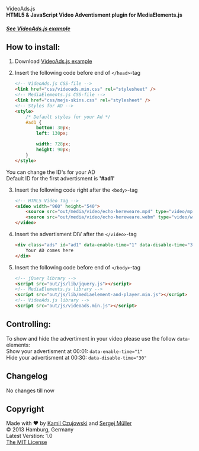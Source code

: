 VideoAds.js
<br />
**HTML5 &amp; JavaScript Video Adventisment plugin for MediaElements.js**

##### [See VideoAds.js example](http://kamilczujowski.github.io/VideoAds)

## How to install:

1. Download [VideoAds.js example](http://kamilczujowski.github.io/VideoAds/example.zip)

2. Insert the following code before end of ```</head>```-tag

    ```html
    <!-- VideoAds.js CSS-file -->
    <link href="css/videoads.min.css" rel="stylesheet" />
    <!-- MediaElements.js CSS-file -->
    <link href="css/mejs-skins.css" rel="stylesheet" />
    <!-- Styles for AD -->
    <style>
        /* Default styles for your Ad */
        #ad1 {
            bottom: 30px;
            left: 130px;

            width: 728px;
            height: 90px;
        }
    </style>
    ```
You can change the ID's for your AD
<br />
Default ID for the first advertisment is **'#ad1'**

3. Insert the following code right after the ```<body>```-tag

    ```html
    <!-- HTML5 Video Tag -->
    <video width="960" height="540">
        <source src="out/media/video/echo-hereweare.mp4" type="video/mp4" />
        <source src="out/media/video/echo-hereweare.webm" type="video/webm" />
    </video>
    ```

4. Insert the advertisment DIV after the ```</video>```-tag
    ```html
    <div class="ads" id="ad1" data-enable-time="1" data-disable-time="30">
        Your AD comes here
    </div>
    ``` 

5. Insert the following code before end of ```</body>```-tag
     ```html
    <!-- jQuery library -->
    <script src="out/js/lib/jquery.js"></script>
    <!-- MediaElements.js library --> 
    <script src="out/js/lib/mediaelement-and-player.min.js"></script>
    <!-- VideoAds.js library --> 
    <script src="out/js/videoads.min.js"></script>
    ``` 

## Controlling:
To show and hide the advertiment in your video please use the follow  ```data```-elements:
<br />
Show your advertisment at 00:01: ```data-enable-time="1"```
<br />
Hide your advertisment at 00:30: ```data-disable-time="30"```


## Changelog
No changes till now

## Copyright
Made with ♥ by [Kamil Czujowski](https://twitter.com/kamilczujowski) and [Sergej Müller](http://wpcoder.de)
<br />
© 2013 Hamburg, Germany
<br /> 
Latest Verstion: 1.0
<br />
[The MIT License](http://opensource.org/licenses/mit-license)
